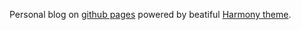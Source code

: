 Personal blog on [github pages](https://devfom.github.io) powered by beatiful [Harmony theme](https://github.com/gayanvirajith/harmony).